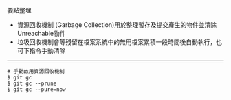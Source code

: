 要點整理
- 資源回收機制 (Garbage Collection)用於整理暫存及提交產生的物件並清除Unreachable物件
- 垃圾回收機制會等殘留在檔案系統中的無用檔案累積一段時間後自動執行，也可下指令手動清除

---

```
# 手動啟用資源回收機制
$ git gc
$ git gc --prune
$ git gc --pure=now
```